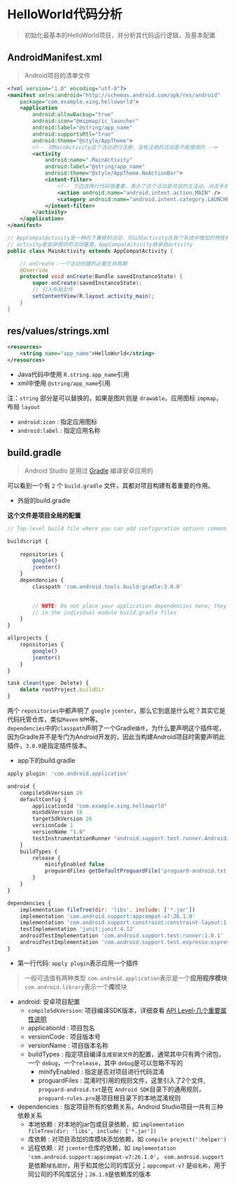 # HelloWorld代码分析

> 初始化最基本的HelloWorld项目，并分析其代码运行逻辑，及基本配置

## AndroidManifest.xml

> Android项目的清单文件

```xml
<?xml version="1.0" encoding="utf-8"?>
<manifest xmlns:android="http://schemas.android.com/apk/res/android"
    package="com.example.xing.helloworld">
    <application
        android:allowBackup="true"
        android:icon="@mipmap/ic_launcher"
        android:label="@string/app_name"
        android:supportsRtl="true"
        android:theme="@style/AppTheme">
        <!-- 对MainActivity这个活动进行注册，没有注册的活动是不能使用的 -->
        <activity
            android:name=".MainActivity"
            android:label="@string/app_name"
            android:theme="@style/AppTheme.NoActionBar">
            <intent-filter>
                <!-- 下边这两行代码很重要，表示了这个活动是项目的主活动，点击手机的应用，启动的就是这个页面 -->
                <action android:name="android.intent.action.MAIN" />
                <category android:name="android.intent.category.LAUNCHER" />
            </intent-filter>
        </activity>
    </application>
</manifest>
```

```java
// AppCompatActivity是一种向下兼容的活动，可以将activity在各个系统中增加的特性和功能最低兼容到 2.1的系统
// activity是安卓提供的活动基类，AppCompatActivity继承自activity
public class MainActivity extends AppCompatActivity {

    // onCreate：一个活动创建的必要生命周期
    @Override
    protected void onCreate(Bundle savedInstanceState) {
        super.onCreate(savedInstanceState);
        // 引入布局文件
        setContentView(R.layout.activity_main);
    }
}

```

## res/values/strings.xml

```xml
<resources>
    <string name="app_name">HelloWorld</string>
</resources>
```

- Java代码中使用 `R.string.app_name`引用
- xml中使用 `@string/app_name`引用

注：`string` 部分是可以替换的，如果是图片则是 `drawable`，应用图标 `impmap`，布局 `layout`

- `android:icon` : 指定应用图标
- `android:label` : 指定应用名称

## build.gradle

> Android Studio 是用过 [Gradle](../Gradle) 编译安卓应用的

可以看到一个有 `2` 个 `build.gradle` 文件，其都对项目构建有着重要的作用。  

- 外层的build.gradle

**这个文件是项目全局的配置**

```js
// Top-level build file where you can add configuration options common to all sub-projects/modules.

buildscript {
    
    repositories {
        google()
        jcenter()
    }
    dependencies {
        classpath 'com.android.tools.build:gradle:3.0.0'
        

        // NOTE: Do not place your application dependencies here; they belong
        // in the individual module build.gradle files
    }
}

allprojects {
    repositories {
        google()
        jcenter()
    }
}

task clean(type: Delete) {
    delete rootProject.buildDir
}
```

两个 `repositories`中都声明了 `google` `jcenter`，那么它到底是什么呢？其实它是代码托管仓库，类似`Maven` `NPM`等。  
`dependencies`中的`classpath`声明了一个Gradle`插件`，为什么要声明这个插件呢，因为Gradle并不是专门为Android开发的，因此当构建Android项目时需要声明此插件，`3.0.0`是指定插件版本。  

- app下的build.gradle

```js
apply plugin: 'com.android.application'

android {
    compileSdkVersion 26
    defaultConfig {
        applicationId "com.example.xing.helloworld"
        minSdkVersion 16
        targetSdkVersion 26
        versionCode 1
        versionName "1.0"
        testInstrumentationRunner "android.support.test.runner.AndroidJUnitRunner"
    }
    buildTypes {
        release {
            minifyEnabled false
            proguardFiles getDefaultProguardFile('proguard-android.txt'), 'proguard-rules.pro'
        }
    }
}

dependencies {
    implementation fileTree(dir: 'libs', include: ['*.jar'])
    implementation 'com.android.support:appcompat-v7:26.1.0'
    implementation 'com.android.support.constraint:constraint-layout:1.0.2'
    testImplementation 'junit:junit:4.12'
    androidTestImplementation 'com.android.support.test:runner:1.0.1'
    androidTestImplementation 'com.android.support.test.espresso:espresso-core:3.0.1'
}
```

- 第一行代码: `apply plugin`表示应用一个插件
 > 一般可选值有两种类型 `com.android.application`表示是一个**应用程序模块**  
 > `com.android.library`表示一个**库**模块  
- android: 安卓项目配置
  - `compileSdkVersion`: 项目编译SDK版本，详细查看 [API Level-几个重要属性说明](../API-Level#几个重要属性说明)
  - applicationId : 项目包名
  - versionCode : 项目版本号
  - versionName : 项目版本名称
  - buildTypes : 指定项目编译`生成安装文件`的配置，通常其中只有两个闭包，一个 `debug`，一个`release`，其中 `debug`是可以忽略不写的
    - minifyEnabled : 指定是否对项目进行代码混淆
    - proguardFiles : 混淆时引用的规则文件，这里引入了2个文件, `proguard-android.txt`是在 `Android SDK`目录下的通用规则，`proguard-rules.pro`是项目根目录下的本地混淆规则
- dependencies : 指定项目所有的依赖关系，Android Studio项目一共有三种依赖关系
  - 本地依赖 : 对本地的jar包或目录依赖，如 `implementation fileTree(dir: 'libs', include: ['*.jar'])`
  - 库依赖 : 对项目添加的库模块添加依赖，如 `compile project(':helper')`
  - 远程依赖 : 对 `jcenter`仓库的依赖，如 `implementation 'com.android.support:appcompat-v7:26.1.0'`， `com.android.support` 是依赖`域名部分`，用于和其他公司的库区分；`appcompat-v7` 是`组名称`，用于同公司的不同库区分；`26.1.0`是依赖库的版本








